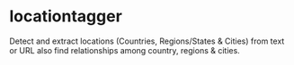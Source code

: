 # locationtagger
 Detect and extract locations (Countries, Regions/States & Cities) from text or URL also find relationships among country, regions & cities.
